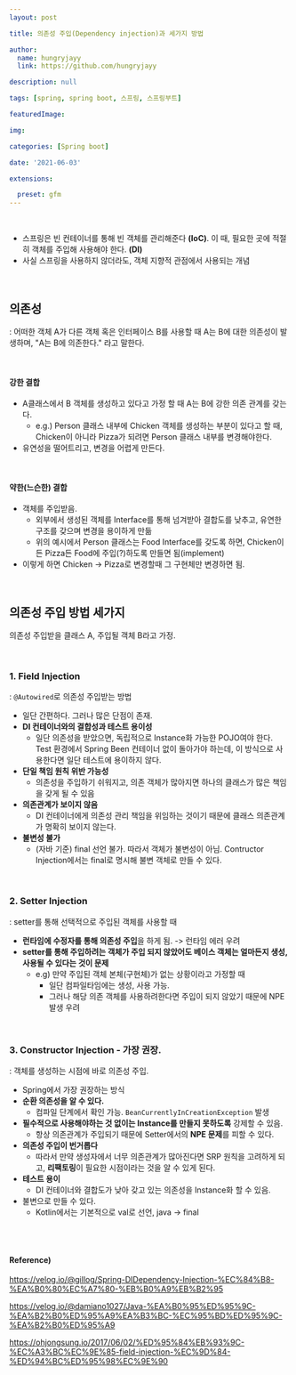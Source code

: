 ```yaml
---
layout: post

title: 의존성 주입(Dependency injection)과 세가지 방법

author: 
  name: hungryjayy
  link: https://github.com/hungryjayy

description: null

tags: [spring, spring boot, 스프링, 스프링부트]

featuredImage: 

img: 

categories: [Spring boot]

date: '2021-06-03'

extensions:

  preset: gfm
---
```


<br>

* 스프링은 빈 컨테이너를 통해 빈 객체를 관리해준다 **(IoC)**. 이 때, 필요한 곳에 적절히 객체를 주입해 사용해야 한다. **(DI)**
* 사실 스프링을 사용하지 않더라도, 객체 지향적 관점에서 사용되는 개념

<br>

## 의존성

: 어떠한 객체 A가 다른 객체 혹은 인터페이스 B를 사용할 때 A는 B에 대한 의존성이 발생하며, "A는 B에 의존한다." 라고 말한다.

<br>

#### 강한 결합

* A클래스에서 B 객체를 생성하고 있다고 가정 할 때 A는 B에 강한 의존 관계를 갖는다.
  * e.g.) Person 클래스 내부에 Chicken 객체를 생성하는 부분이 있다고 할 때, Chicken이 아니라 Pizza가 되려면 Person 클래스 내부를 변경해야한다.
* 유연성을 떨어트리고, 변경을 어렵게 만든다.

<br>

#### 약한(느슨한) 결합

* 객체를 주입받음.
  * 외부에서 생성된 객체를 Interface를 통해 넘겨받아 결합도를 낮추고, 유연한 구조를 갖으며 변경을 용이하게 만듦
  * 위의 예시에서 Person 클래스는 Food Interface를 갖도록 하면, Chicken이든 Pizza든 Food에 주입(?)하도록 만들면 됨(implement)
* 이렇게 하면 Chicken -> Pizza로 변경할때 그 구현체만 변경하면 됨.

<br>

## 의존성 주입 방법 세가지

의존성 주입받을 클래스 A, 주입될 객체 B라고 가정.

<br>

### 1. Field Injection

: `@Autowired`로 의존성 주입받는 방법

* 일단 간편하다. 그러나 많은 단점이 존재.
* **DI 컨테이너와의 결합성과 테스트 용이성**
  * 일단 의존성을 받았으면, 독립적으로 Instance화 가능한 POJO여야 한다. Test 환경에서 Spring Been 컨테이너 없이 돌아가야 하는데, 이 방식으로 사용한다면 일단 테스트에 용이하지 않다.
* **단일 책임 원칙 위반 가능성**
  * 의존성을 주입하기 쉬워지고, 의존 객체가 많아지면 하나의 클래스가 많은 책임을 갖게 될 수 있음
* **의존관계가 보이지 않음**
  * DI 컨테이너에게 의존성 관리 책임을 위임하는 것이기 때문에 클래스 의존관계가 명확히 보이지 않는다.
* **불변성 불가**
  * (자바 기준) final 선언 불가. 따라서 객체가 불변성이 아님. Contructor Injection에서는 final로 명시해 불변 객체로 만들 수 있다.

<br>

### 2. Setter Injection

: setter를 통해 선택적으로 주입된 객체를 사용할 때

* **런타임에 수정자를 통해 의존성 주입**을 하게 됨. -> 런타임 에러 우려
* **setter를 통해 주입하려는 객체가 주입 되지 않았어도 베이스 객체는 얼마든지 생성, 사용될 수 있다는 것이 문제**
  * e.g) 만약 주입된 객체 본체(구현체)가 없는 상황이라고 가정할 때
    * 일단 컴파일타임에는 생성, 사용 가능.
    * 그러나 해당 의존 객체를 사용하려한다면 주입이 되지 않았기 때문에 NPE 발생 우려

<br>

### 3. Constructor Injection - 가장 권장.

: 객체를 생성하는 시점에 바로 의존성 주입.

* Spring에서 가장 권장하는 방식
* **순환 의존성을 알 수 있다.**
  * 컴파일 단계에서 확인 가능. `BeanCurrentlyInCreationException` 발생
* **필수적으로 사용해야하는 것 없이는 Instance를 만들지 못하도록** 강제할 수 있음.
  * 항상 의존관계가 주입되기 때문에 Setter에서의 **NPE 문제**를 피할 수 있다.
* **의존성 주입이 번거롭다**
  * 따라서 만약 생성자에서 너무 의존관계가 많아진다면 SRP 원칙을 고려하게 되고, **리팩토링**이 필요한 시점이라는 것을 알 수 있게 된다.
* **테스트 용이**
  * DI 컨테이너와 결합도가 낮아 갖고 있는 의존성을 Instance화 할 수 있음.
* 불변으로 만들 수 있다.
  * Kotlin에서는 기본적으로 val로 선언, java -> final

<br><br>

#### Reference)

https://velog.io/@gillog/Spring-DIDependency-Injection-%EC%84%B8-%EA%B0%80%EC%A7%80-%EB%B0%A9%EB%B2%95

https://velog.io/@damiano1027/Java-%EA%B0%95%ED%95%9C-%EA%B2%B0%ED%95%A9%EA%B3%BC-%EC%95%BD%ED%95%9C-%EA%B2%B0%ED%95%A9

https://ohjongsung.io/2017/06/02/%ED%95%84%EB%93%9C-%EC%A3%BC%EC%9E%85-field-injection-%EC%9D%84-%ED%94%BC%ED%95%98%EC%9E%90